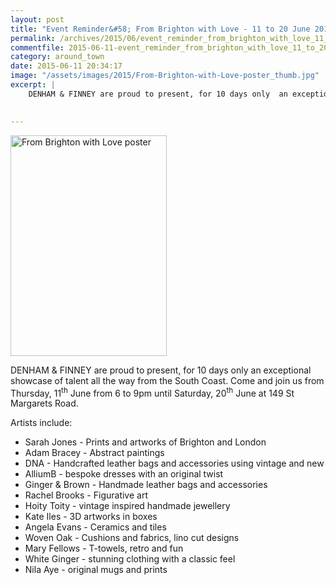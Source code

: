 ```yaml
---
layout: post
title: "Event Reminder&#58; From Brighton with Love - 11 to 20 June 2015"
permalink: /archives/2015/06/event_reminder_from_brighton_with_love_11_to_20_ju.html
commentfile: 2015-06-11-event_reminder_from_brighton_with_love_11_to_20_ju
category: around_town
date: 2015-06-11 20:34:17
image: "/assets/images/2015/From-Brighton-with-Love-poster_thumb.jpg"
excerpt: |
    DENHAM & FINNEY are proud to present, for 10 days only  an exceptional showcase of talent all the way from the South Coast. Come and join us from Thursday, 11<sup>th</sup> June from 6 to 9pm until Saturday, 20<sup>th</sup> June at 149 St Margarets Road.
    

---
```


<a href="/assets/images/2015/From-Brighton-with-Love-poster.jpg" title="See larger version of - From Brighton with Love poster"><img src="/assets/images/2015/From-Brighton-with-Love-poster_thumb.jpg" width="250" height="353" alt="From Brighton with Love poster" class="photo right" /></a>

DENHAM & FINNEY are proud to present, for 10 days only an exceptional showcase of talent all the way from the South Coast. Come and join us from Thursday, 11<sup>th</sup> June from 6 to 9pm until Saturday, 20<sup>th</sup> June at 149 St Margarets Road.

Artists include:

-   Sarah Jones - Prints and artworks of Brighton and London
-   Adam Bracey - Abstract paintings
-   DNA - Handcrafted leather bags and accessories using vintage and new
-   AlliumB - bespoke dresses with an original twist
-   Ginger & Brown - Handmade leather bags and accessories
-   Rachel Brooks - Figurative art
-   Hoity Toity - vintage inspired handmade jewellery
-   Kate Iles - 3D artworks in boxes
-   Angela Evans - Ceramics and tiles
-   Woven Oak - Cushions and fabrics, lino cut designs
-   Mary Fellows - T-towels, retro and fun
-   White Ginger - stunning clothing with a classic feel
-   Nila Aye - original mugs and prints
